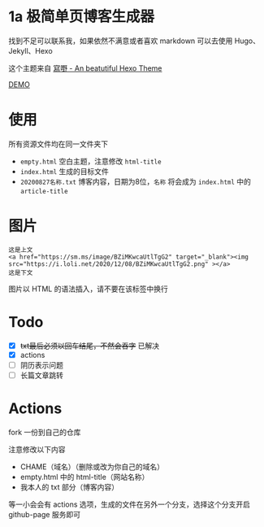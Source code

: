 # 1a 极简单页博客生成器

找到不足可以联系我，如果依然不满意或者喜欢 markdown 可以去使用 Hugo、Jekyll、Hexo

这个主题来自 [寫嘢 - An beatutiful Hexo Theme](https://github.com/eatradish/Seje)

[DEMO](https://cccc.press)

# 使用

所有资源文件均在同一文件夹下

- `empty.html` 空白主题，注意修改 `html-title`
- `index.html` 生成的目标文件
- `20200827名称.txt` 博客内容，日期为8位，`名称` 将会成为 `index.html` 中的 `article-title` 


# 图片

```
这是上文
<a href="https://sm.ms/image/BZiMKwcaUtlTgG2" target="_blank"><img src="https://i.loli.net/2020/12/08/BZiMKwcaUtlTgG2.png" ></a>
这是下文
```

图片以 HTML 的语法插入，请不要在该标签中换行

# Todo

- [x] ~~txt最后必须以回车结尾，不然会吞字~~ 已解决
- [x] actions
- [ ] 阴历表示问题
- [ ] 长篇文章跳转

# Actions

fork 一份到自己的仓库

注意修改以下内容

- CHAME（域名）（删除或改为你自己的域名）
- empty.html 中的 html-title（网站名称）
- 我本人的 txt 部分（博客内容）

等一小会会有 actions 选项，生成的文件在另外一个分支，选择这个分支开启 github-page 服务即可
